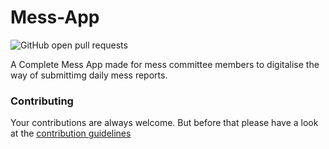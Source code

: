# Mess-App
![GitHub open pull requests](https://img.shields.io/github/issues/GOVINDDIXIT/IIITA-Mess-App.svg) 

A Complete Mess App made for mess committee members to digitalise the way of submittimg daily mess reports.


### Contributing

Your contributions are always welcome. But before that please have a look at the [contribution guidelines](CONTRIBUTING.md)
